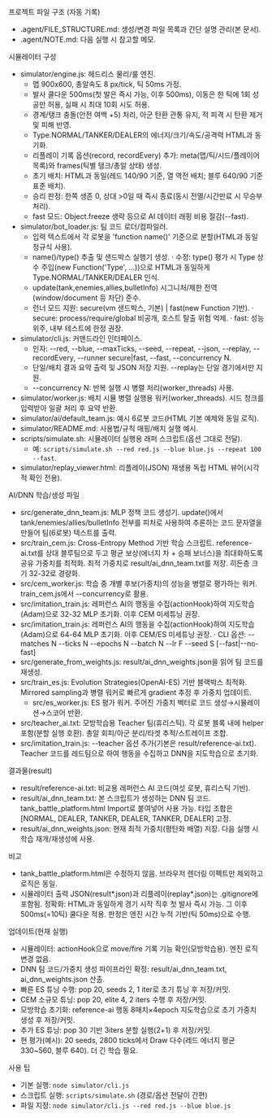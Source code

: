 프로젝트 파일 구조 (자동 기록)

- .agent/FILE_STRUCTURE.md: 생성/변경 파일 목록과 간단 설명 관리(본 문서).
- .agent/NOTE.md: 다음 실행 시 참고할 메모.

시뮬레이터 구성
- simulator/engine.js: 헤드리스 물리/룰 엔진.
  - 맵 900x600, 총알속도 8 px/tick, 틱 50ms 가정.
  - 발사 쿨다운 500ms(첫 발은 즉시 가능, 이후 500ms), 이동은 한 틱에 1회 성공만 허용, 실패 시 최대 10회 시도 허용.
  - 경계/탱크 충돌(안전 여백 +5) 처리, 아군 탄환 관통 유지, 적 피격 시 탄환 제거 및 피해 반영.
  - Type.NORMAL/TANKER/DEALER의 에너지/크기/속도/공격력 HTML과 동기화.
  - 리플레이 기록 옵션(record, recordEvery) 추가: meta(맵/틱/시드/플레이어 목록)와 frames(틱별 탱크/총알 상태) 생성.
  - 초기 배치: HTML과 동일(레드 140/90 기준, 열 역전 배치; 블루 640/90 기준 표준 배치).
  - 승리 판정: 한쪽 생존 0, 상대 >0일 때 즉시 종료(동시 전멸/시간만료 시 무승부 처리).
  - fast 모드: Object.freeze 생략 등으로 AI 데이터 래핑 비용 절감(--fast).
- simulator/bot_loader.js: 팀 코드 로더/컴파일러.
  - 입력 텍스트에서 각 로봇을 'function name()' 기준으로 분할(HTML과 동일 정규식 사용).
  - name()/type() 추출 및 샌드박스 실행기 생성.
    · 수정: type() 평가 시 Type 상수 주입(new Function('Type', ...))으로 HTML과 동일하게 Type.NORMAL/TANKER/DEALER 인식.
  - update(tank,enemies,allies,bulletInfo) 시그니처/제한 전역(window/document 등 차단) 준수.
  - 런너 모드 지원: secure(vm 샌드박스, 기본) | fast(new Function 기반).
    · secure: process/require/global 비공개, 호스트 탈출 위험 억제.
    · fast: 성능 위주, 내부 테스트에 한정 권장.
- simulator/cli.js: 커맨드라인 인터페이스.
  - 인자: --red, --blue, --maxTicks, --seed, --repeat, --json, --replay, --recordEvery, --runner secure|fast, --fast, --concurrency N.
  - 단일/배치 결과 요약 출력 및 JSON 저장 지원. --replay는 단일 경기에서만 지원.
  - --concurrency N: 반복 실행 시 병렬 처리(worker_threads) 사용.
- simulator/worker.js: 배치 시뮬 병렬 실행용 워커(worker_threads). 시드 청크를 입력받아 일괄 처리 후 요약 반환.
- simulator/ai/default_team.js: 예시 6로봇 코드(HTML 기본 예제와 동일 로직).
- simulator/README.md: 사용법/규칙 매핑/배치 실행 예시.
 - scripts/simulate.sh: 시뮬레이터 실행용 래퍼 스크립트(옵션 그대로 전달).
   - 예: `scripts/simulate.sh --red red.js --blue blue.js --repeat 100 --fast`.
- simulator/replay_viewer.html: 리플레이(JSON) 재생용 독립 HTML 뷰어(시각적 확인 전용).

AI/DNN 학습/생성 파일
- src/generate_dnn_team.js: MLP 정책 코드 생성기. update()에서 tank/enemies/allies/bulletInfo 전부를 피처로 사용하여 추론하는 코드 문자열을 만들어 팀(6로봇) 텍스트를 출력.
- src/train_cem.js: Cross-Entropy Method 기반 학습 스크립트. reference-ai.txt를 상대 블루팀으로 두고 평균 보상(에너지 차 + 승패 보너스)을 최대화하도록 공유 가중치를 최적화. 최적 가중치로 result/ai_dnn_team.txt를 저장. 히든층 크기 32-32로 경량화.
 - src/cem_worker.js: 학습 중 개별 후보(가중치)의 성능을 병렬로 평가하는 워커. train_cem.js에서 --concurrency로 활용.
- src/imitation_train.js: 레퍼런스 AI의 행동을 수집(actionHook)하여 지도학습(Adam)으로 32-32 MLP 초기화. 이후 CEM 미세튜닝 권장.
 - src/imitation_train.js: 레퍼런스 AI의 행동을 수집(actionHook)하여 지도학습(Adam)으로 64-64 MLP 초기화. 이후 CEM/ES 미세튜닝 권장.
   · CLI 옵션: --matches N --ticks N --epochs N --batch N --lr F --seed S [--fast|--no-fast]
 - src/generate_from_weights.js: result/ai_dnn_weights.json을 읽어 팀 코드를 재생성.
- src/train_es.js: Evolution Strategies(OpenAI-ES) 기반 블랙박스 최적화. Mirrored sampling과 병렬 워커로 빠르게 gradient 추정 후 가중치 업데이트.
  - src/es_worker.js: ES 평가 워커. 주어진 가중치 벡터로 코드 생성→시뮬레이션→스코어 반환.
- src/teacher_ai.txt: 모방학습용 Teacher 팀(휴리스틱). 각 로봇 블록 내에 helper 포함(분할 실행 호환). 총알 회피/아군 분리/타겟 추적/스트레이프 조합.
- src/imitation_train.js: --teacher 옵션 추가(기본은 result/reference-ai.txt). Teacher 코드를 레드팀으로 하여 행동을 수집하고 DNN을 지도학습으로 초기화.

결과물(result)
- result/reference-ai.txt: 비교용 레퍼런스 AI 코드(여섯 로봇, 휴리스틱 기반).
- result/ai_dnn_team.txt: 본 스크립트가 생성하는 DNN 팀 코드. tank_battle_platform.html Import로 붙여넣어 사용 가능. 타입 조합은 [NORMAL, DEALER, TANKER, DEALER, TANKER, DEALER] 고정.
- result/ai_dnn_weights.json: 현재 최적 가중치(평탄화 배열) 저장. 다음 실행 시 학습 재개/재생성에 사용.

비고
- tank_battle_platform.html은 수정하지 않음. 브라우저 렌더링 이펙트만 제외하고 로직은 동일.
- 시뮬레이터 출력 JSON(result*.json)과 리플레이(replay*.json)는 .gitignore에 포함됨.
정확화: HTML과 동일하게 경기 시작 직후 첫 발사 즉시 가능. 그 이후 500ms(=10틱) 쿨다운 적용. 판정은 엔진 시간 누적 기반(틱 50ms)으로 수행.

업데이트(현재 실행)
- 시뮬레이터: actionHook으로 move/fire 기록 기능 확인(모방학습용). 엔진 로직 변경 없음.
- DNN 팀 코드/가중치 생성 파이프라인 확정: result/ai_dnn_team.txt, ai_dnn_weights.json 산출.
- 빠른 ES 튜닝 수행: pop 20, seeds 2, 1 iter로 초기 튜닝 후 저장/커밋.
- CEM 소규모 튜닝: pop 20, elite 4, 2 iters 수행 후 저장/커밋.
- 모방학습 초기화: reference-ai 행동 8매치×4epoch 지도학습으로 초기 가중치 생성 후 저장/커밋.
- 추가 ES 튜닝: pop 30 기반 3iters 분할 실행(2+1) 후 저장/커밋.
- 현 평가(예시): 20 seeds, 2800 ticks에서 Draw 다수(레드 에너지 평균 330~560, 블루 640). 더 긴 학습 필요.

사용 팁
- 기본 실행: `node simulator/cli.js`
- 스크립트 실행: `scripts/simulate.sh` (경로/옵션 전달이 간편)
- 파일 지정: `node simulator/cli.js --red red.js --blue blue.js`
